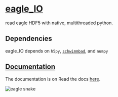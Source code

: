 # [eagle_IO](https://eagle-io.readthedocs.io/en/latest/)
read eagle HDF5 with native, multithreaded python.

## Dependencies

eagle_IO depends on `h5py`, [`schwimmbad`](https://schwimmbad.readthedocs.io/en/latest/index.html), and `numpy`

## [Documentation](https://eagle-io.readthedocs.io/en/latest/)

The documentation is on Read the docs [here](https://eagle-io.readthedocs.io/en/latest/).

![eagle snake](https://i.pinimg.com/474x/3f/5a/c3/3f5ac3b395d7222d4658b3dff7b92a27--tattoo-eagle-tattoo-ink.jpg)
